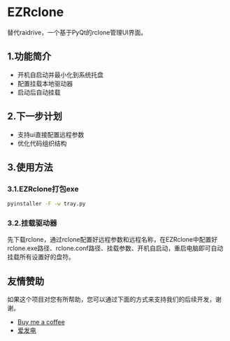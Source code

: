 # EZRclone

替代raidrive，一个基于PyQt的rclone管理UI界面。

## 1.功能简介

- 开机自启动并最小化到系统托盘
- 配置挂载本地驱动器
- 启动后自动挂载

## 2.下一步计划
- 支持ui直接配置远程参数
- 优化代码组织结构

## 3.使用方法

### 3.1.EZRclone打包exe

```cmd
pyinstaller -F -w tray.py
```
### 3.2.挂载驱动器
先下载rclone，通过rclone配置好远程参数和远程名称，在EZRclone中配置好rclone.exe路径、rclone.conf路径、挂载参数、开机自启动，重启电脑即可自动挂载所有设置好的盘符。

## 友情赞助
如果这个项目对您有所帮助，您可以通过下面的方式来支持我们的后续开发，谢谢。
- [Buy me a coffee](https://www.buymeacoffee.com/2542918484K)
- [爱发电](https://afdian.net/a/ezrclone)
